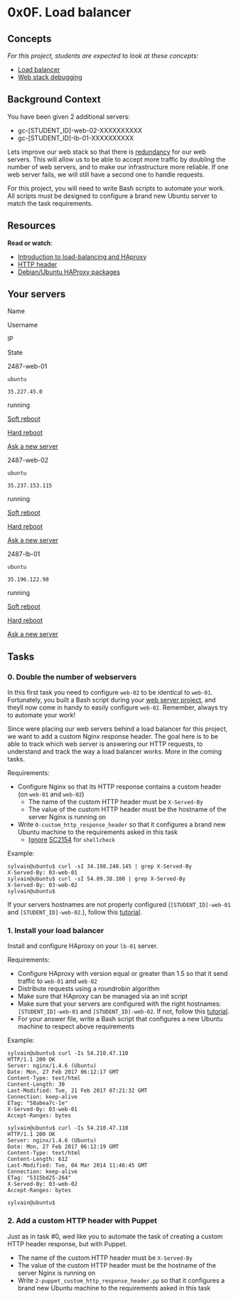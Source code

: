# 0x0F. Load balancer

## Concepts

_For this project, students are expected to look at these concepts:_

-   [Load balancer](https://intranet.hbtn.io/concepts/46)
-   [Web stack debugging](https://intranet.hbtn.io/concepts/68)
## Background Context

You have been given 2 additional servers:

-   gc-[STUDENT_ID]-web-02-XXXXXXXXXX
-   gc-[STUDENT_ID]-lb-01-XXXXXXXXXX

Lets improve our web stack so that there is  [redundancy](https://intranet.hbtn.io/rltoken/QiOC_I-8BeV4aNExIucC9Q "redundancy")  for our web servers. This will allow us to be able to accept more traffic by doubling the number of web servers, and to make our infrastructure more reliable. If one web server fails, we will still have a second one to handle requests.

For this project, you will need to write Bash scripts to automate your work. All scripts must be designed to configure a brand new Ubuntu server to match the task requirements.

## Resources

**Read or watch**:

-   [Introduction to load-balancing and HAproxy](https://intranet.hbtn.io/rltoken/ngIXarEyu8jZwOL3Y30PLQ "Introduction to load-balancing and HAproxy")
-   [HTTP header](https://intranet.hbtn.io/rltoken/v32JmcDrSiOnFBfqzXvs_Q "HTTP header")
-   [Debian/Ubuntu HAProxy packages](https://intranet.hbtn.io/rltoken/BXGrW_6ocecWaOJb7OK_WA "Debian/Ubuntu HAProxy packages")

## Your servers

Name

Username

IP

State

2487-web-01

`ubuntu`

`35.227.45.0`

running

[Soft reboot](https://intranet.hbtn.io/servers/4834/soft_reboot)

[Hard reboot](https://intranet.hbtn.io/servers/4834/hard_reboot)

[Ask a new server](https://intranet.hbtn.io/servers/4834/ask_new)

2487-web-02

`ubuntu`

`35.237.153.115`

running

[Soft reboot](https://intranet.hbtn.io/servers/5075/soft_reboot)

[Hard reboot](https://intranet.hbtn.io/servers/5075/hard_reboot)

[Ask a new server](https://intranet.hbtn.io/servers/5075/ask_new)

2487-lb-01

`ubuntu`

`35.196.122.98`

running

[Soft reboot](https://intranet.hbtn.io/servers/5076/soft_reboot)

[Hard reboot](https://intranet.hbtn.io/servers/5076/hard_reboot)

[Ask a new server](https://intranet.hbtn.io/servers/5076/ask_new)

## Tasks

### 0. Double the number of webservers


In this first task you need to configure  `web-02`  to be identical to  `web-01`. Fortunately, you built a Bash script during your  [web server project](https://intranet.hbtn.io/rltoken/YygI112jB085j-4C3dRX2A "web server project"), and theyll now come in handy to easily configure  `web-02`. Remember, always try to automate your work!

Since were placing our web servers behind a load balancer for this project, we want to add a custom Nginx response header. The goal here is to be able to track which web server is answering our HTTP requests, to understand and track the way a load balancer works. More in the coming tasks.

Requirements:

-   Configure Nginx so that its HTTP response contains a custom header (on  `web-01`  and  `web-02`)
    -   The name of the custom HTTP header must be  `X-Served-By`
    -   The value of the custom HTTP header must be the hostname of the server Nginx is running on
-   Write  `0-custom_http_response_header`  so that it configures a brand new Ubuntu machine to the requirements asked in this task
    -   [Ignore](https://intranet.hbtn.io/rltoken/3AOvROMUNUrzxEWhli4GTw "Ignore")  [SC2154](https://intranet.hbtn.io/rltoken/i5f8DYX_rRYFz4hfbG_GJg "SC2154")  for  `shellcheck`

Example:

```
sylvain@ubuntu$ curl -sI 34.198.248.145 | grep X-Served-By
X-Served-By: 03-web-01
sylvain@ubuntu$ curl -sI 54.89.38.100 | grep X-Served-By
X-Served-By: 03-web-02
sylvain@ubuntu$

```

If your servers hostnames are not properly configured (`[STUDENT_ID]-web-01`  and  `[STUDENT_ID]-web-02`.), follow this  [tutorial](https://intranet.hbtn.io/rltoken/h3tE_15RKe2QYWzPsjqNDA "tutorial").


### 1. Install your load balancer


Install and configure HAproxy on your  `lb-01`  server.

Requirements:

-   Configure HAproxy with version equal or greater than 1.5 so that it send traffic to  `web-01`  and  `web-02`
-   Distribute requests using a roundrobin algorithm
-   Make sure that HAproxy can be managed via an init script
-   Make sure that your servers are configured with the right hostnames:  `[STUDENT_ID]-web-01`  and  `[STUDENT_ID]-web-02`. If not, follow this  [tutorial](https://intranet.hbtn.io/rltoken/Tb9qeqRrtrO_b2uFpet9rw "tutorial").
-   For your answer file, write a Bash script that configures a new Ubuntu machine to respect above requirements

Example:

```
sylvain@ubuntu$ curl -Is 54.210.47.110
HTTP/1.1 200 OK
Server: nginx/1.4.6 (Ubuntu)
Date: Mon, 27 Feb 2017 06:12:17 GMT
Content-Type: text/html
Content-Length: 30
Last-Modified: Tue, 21 Feb 2017 07:21:32 GMT
Connection: keep-alive
ETag: "58abea7c-1e"
X-Served-By: 03-web-01
Accept-Ranges: bytes

sylvain@ubuntu$ curl -Is 54.210.47.110
HTTP/1.1 200 OK
Server: nginx/1.4.6 (Ubuntu)
Date: Mon, 27 Feb 2017 06:12:19 GMT
Content-Type: text/html
Content-Length: 612
Last-Modified: Tue, 04 Mar 2014 11:46:45 GMT
Connection: keep-alive
ETag: "5315bd25-264"
X-Served-By: 03-web-02
Accept-Ranges: bytes

sylvain@ubuntu$

```


### 2. Add a custom HTTP header with Puppet


Just as in task #0, wed like you to automate the task of creating a custom HTTP header response, but with Puppet.

-   The name of the custom HTTP header must be  `X-Served-By`
-   The value of the custom HTTP header must be the hostname of the server Nginx is running on
-   Write  `2-puppet_custom_http_response_header.pp`  so that it configures a brand new Ubuntu machine to the requirements asked in this task
